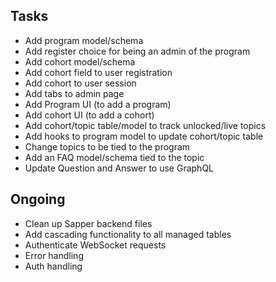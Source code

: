 ## Tasks

- Add program model/schema
- Add register choice for being an admin of the program
- Add cohort model/schema
- Add cohort field to user registration
- Add cohort to user session
- Add tabs to admin page
- Add Program UI (to add a program)
- Add cohort UI (to add a cohort)
- Add cohort/topic table/model to track unlocked/live topics
- Add hooks to program model to update cohort/topic table
- Change topics to be tied to the program
- Add an FAQ model/schema tied to the topic
- Update Question and Answer to use GraphQL

## Ongoing

- Clean up Sapper backend files
- Add cascading functionality to all managed tables
- Authenticate WebSocket requests
- Error handling
- Auth handling
